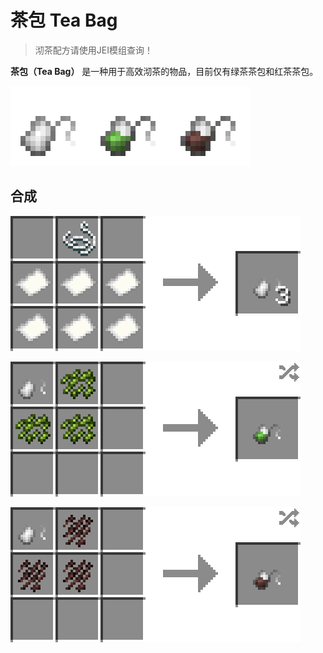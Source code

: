 # 茶包 Tea Bag

> 沏茶配方请使用JEI模组查询！

**茶包（Tea Bag）**
是一种用于高效沏茶的物品，目前仅有绿茶茶包和红茶茶包。

![现有的几种茶包](../.gitbook/assets/blocks-items/tea_bag.png)

## 合成

![线 * 1 + 纸 * 6 → 空茶包 * 3](../.gitbook/assets/recipes/empty_tea_bag_recipe.png)

![空茶包 * 1 + 绿茶干叶 * 3 → 绿茶茶包 * 1](../.gitbook/assets/recipes/green_tea_bag_recipe.png)

![空茶包 * 1 + 红茶干叶 * 3 → 红茶茶包 * 1](../.gitbook/assets/recipes/black_tea_bag_recipe.png)